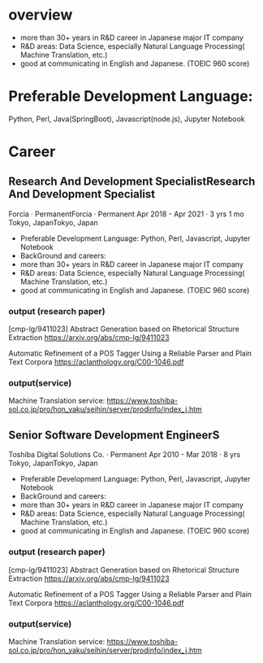 



# overview

- more than 30+ years in R&D career in Japanese major IT company 
- R&D areas: Data Science, especially Natural Language Processing( Machine Translation, etc.) 
- good at communicating in English and Japanese. (TOEIC 960 score)


# Preferable Development Language: 

Python, Perl, Java(SpringBoot), Javascript(node.js), Jupyter Notebook


# Career


## Research And Development SpecialistResearch And Development Specialist

Forcia · PermanentForcia · Permanent
Apr 2018 - Apr 2021 · 3 yrs 1 mo
Tokyo, JapanTokyo, Japan
- Preferable Development Language: Python, Perl, Javascript, Jupyter Notebook
- BackGround and careers: 
 - more than 30+ years in R&D career in Japanese major IT company 
 - R&D areas: Data Science, especially Natural Language Processing( Machine Translation, etc.) 
- good at communicating in English and Japanese. (TOEIC 960 score)

### output (research paper)

[cmp-lg/9411023] Abstract Generation based on Rhetorical Structure Extraction https://arxiv.org/abs/cmp-lg/9411023

Automatic Refinement of a POS Tagger Using a Reliable Parser and Plain Text Corpora https://aclanthology.org/C00-1046.pdf

### output(service) 
Machine Translation service: https://www.toshiba-sol.co.jp/pro/hon_yaku/seihin/server/prodinfo/index_j.htm




## Senior Software Development EngineerS
Toshiba Digital Solutions Co. · Permanent
Apr 2010 - Mar 2018 · 8 yrs
Tokyo, JapanTokyo, Japan
- Preferable Development Language: Python, Perl, Javascript, Jupyter Notebook
- BackGround and careers: 
 - more than 30+ years in R&D career in Japanese major IT company 
 - R&D areas: Data Science, especially Natural Language Processing( Machine Translation, etc.) 
- good at communicating in English and Japanese. (TOEIC 960 score)



### output (research paper)

[cmp-lg/9411023] Abstract Generation based on Rhetorical Structure Extraction https://arxiv.org/abs/cmp-lg/9411023

Automatic Refinement of a POS Tagger Using a Reliable Parser and Plain Text Corpora https://aclanthology.org/C00-1046.pdf

### output(service) 
Machine Translation service: https://www.toshiba-sol.co.jp/pro/hon_yaku/seihin/server/prodinfo/index_j.htm


